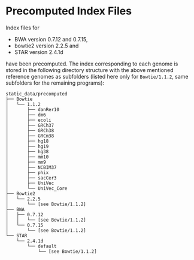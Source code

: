 # Precomputed Index Files

Index files for

* BWA version 0.7.12 and 0.7.15,
* bowtie2 version 2.2.5 and
* STAR version 2.4.1d

have been precomputed. The index corresponding to each genome is stored in the
following directory structure with the above mentioned reference genomes as
subfolders (listed here only for `Bowtie/1.1.2`, same subfolders for the
remaining programs):

```
static_data/precomputed
├── Bowtie
│   └── 1.1.2
│       ├── danRer10
│       ├── dm6
│       ├── ecoli
│       ├── GRCh37
│       ├── GRCh38
│       ├── GRCm38
│       ├── hg18
│       ├── hg19
│       ├── hg38
│       ├── mm10
│       ├── mm9
│       ├── NCBIM37
│       ├── phix
│       ├── sacCer3
│       ├── UniVec
│       └── UniVec_Core
├── Bowtie2
│   └── 2.2.5
│       └── [see Bowtie/1.1.2]
├── BWA
│   ├── 0.7.12
│   │   └── [see Bowtie/1.1.2]
│   └── 0.7.15
│       └── [see Bowtie/1.1.2]
└── STAR
    └── 2.4.1d
        └── default
            └── [see Bowtie/1.1.2]
```
